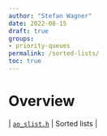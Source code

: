 ```yaml
---
author: "Stefan Wagner"
date: 2022-08-15
draft: true
groups:
- priority-queues
permalink: /sorted-lists/
toc: true
---
```


# Overview

| [`ao_slist.h`](api/src/ao/ao_slist.h.md) | Sorted lists |
